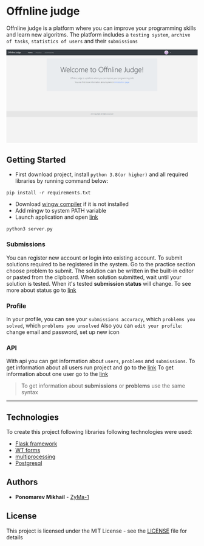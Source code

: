 # Offnline judge

Offnline judge is a platform where you can improve your programming skills and learn new algoritms. 
The platform includes a `testing system`, `archive of tasks`, `statistics of users` and their `submissions`

![](readme_screenshots/home.png)

## Getting Started

* First download project, install `python 3.8(or higher)` and all required libraries by running command below:
```
pip install -r requirements.txt
```
* Download [wingw compiler](https://osdn.net/projects/mingw/releases) if it is not installed
* Add mingw to system PATH variable
* Launch application and open [link](http://localhost:8080)
```
python3 server.py
```
### Submissions
You can register new account or login into existing account.
To submit solutions required to be registered in the system.
Go to the practice section choose problem to submit. The solution can be written in the built-in editor or pasted from the clipboard.
When solution submitted, wait until your solution is tested. When it's tested **submission status** will change. To see more about status go to [link](http://localhost:8080/introduction)

### Profile
In your profile, you can see your `submissions accuracy`, which `problems you solved`, which `problems you unsolved`
Also you can `edit your profile`: change email and password, set up new icon

### API
With api you can get information about `users`, `problems` and `submissions`.
To get information about all users run project and go to the [link](http://localhost:8080/api/v1/users)
To get information about one user go to the [link](http://localhost:8080/api/v1/user/1)
> To get information about **submissions** or **problems** use the same syntax

***

## Technologies
To create this project following libraries following technologies were used:
* [Flask framework](https://flask.palletsprojects.com/en/1.1.x/)
* [WT forms](https://wtforms.readthedocs.io/en/2.3.x/)
* [multiprocessing](https://docs.python.org/2/library/multiprocessing.html)
* [Postgresql](https://www.postgresql.org/)

## Authors

* **Ponomarev Mikhail** - [ZyMa-1](https://github.com/ZyMa-1)

## License

This project is licensed under the MIT License - see the [LICENSE](LICENSE) file for details
